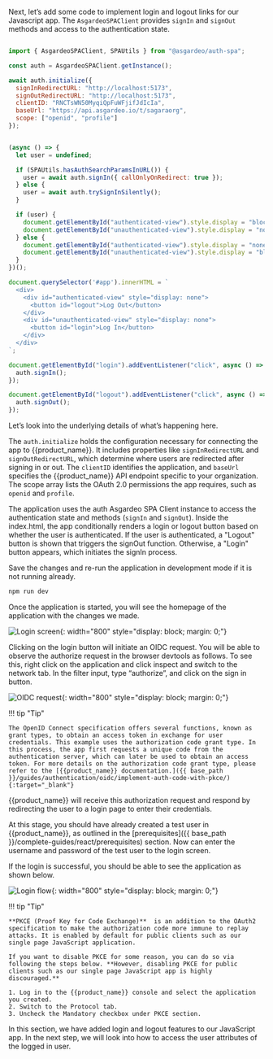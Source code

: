 
Next, let’s add some code to implement login and logout links for our Javascript app. The `AsgardeoSPAClient` provides `signIn` and `signOut` methods and access to the authentication state. 

```javascript title="src/main.js" hl_lines="1 14-30 32-41 43-49"

import { AsgardeoSPAClient, SPAUtils } from "@asgardeo/auth-spa";

const auth = AsgardeoSPAClient.getInstance();

await auth.initialize({
  signInRedirectURL: "http://localhost:5173",
  signOutRedirectURL: "http://localhost:5173",
  clientID: "RNCTsWN50MyqiQpFuWFjifJdIcIa",
  baseUrl: "https://api.asgardeo.io/t/sagaraorg",
  scope: ["openid", "profile"]
});


(async () => {
  let user = undefined;

  if (SPAUtils.hasAuthSearchParamsInURL()) {
    user = await auth.signIn({ callOnlyOnRedirect: true });
  } else {
    user = await auth.trySignInSilently();
  }

  if (user) {
    document.getElementById("authenticated-view").style.display = "block";
    document.getElementById("unauthenticated-view").style.display = "none";
  } else {
    document.getElementById("authenticated-view").style.display = "none";
    document.getElementById("unauthenticated-view").style.display = "block";
  }
})();

document.querySelector('#app').innerHTML = `
  <div>
    <div id="authenticated-view" style="display: none">
      <button id="logout">Log Out</button>
    </div>
    <div id="unauthenticated-view" style="display: none">
      <button id="login">Log In</button>
    </div>
  </div>
`;

document.getElementById("login").addEventListener("click", async () => {
  auth.signIn();
});

document.getElementById("logout").addEventListener("click", async () => {
  auth.signOut();
});

```

Let’s look into the underlying details of what’s happening here.

The `auth.initialize` holds the configuration necessary for connecting the app to {{product_name}}. It includes properties like `signInRedirectURL` and `signOutRedirectURL`, which determine where users are redirected after signing in or out. The `clientID` identifies the application, and `baseUrl` specifies the {{product_name}} API endpoint specific to your organization. The scope array lists the OAuth 2.0 permissions the app requires, such as `openid` and `profile`. 

The application uses the auth Asgardeo SPA Client instance to access the authentication state  and methods (`signIn` and `signOut`). Inside the index.html, the app conditionally renders a login or logout button based on whether the user is authenticated. If the user is authenticated, a "Logout" button is shown that triggers the signOut function. Otherwise, a "Login" button appears, which initiates the signIn process.

Save the changes and re-run the application in development mode if it is not running already.

```bash
npm run dev
```

Once the application is started, you will see the homepage of the application with the changes we made.

![Login screen]({{base_path}}/assets/img/complete-guides/javascript/image14.png){: width="800" style="display: block; margin: 0;"}

Clicking on the login button will initiate an OIDC request. You will be able to observe the authorize request in the browser devtools as follows. To see this, right click on the application and click inspect and switch to the network tab. In the filter input, type “authorize”, and click on the sign in button.

![OIDC request]({{base_path}}/assets/img/complete-guides/javascript/image15.png){: width="800" style="display: block; margin: 0;"}

!!! tip "Tip"

    The OpenID Connect specification offers several functions, known as grant types, to obtain an access token in exchange for user credentials. This example uses the authorization code grant type. In this process, the app first requests a unique code from the authentication server, which can later be used to obtain an access token. For more details on the authorization code grant type, please refer to the [{{product_name}} documentation.]({{ base_path }}/guides/authentication/oidc/implement-auth-code-with-pkce/){:target="_blank"} 

{{product_name}} will receive this authorization request and respond by redirecting the user to a login page to enter their credentials.

At this stage, you should have already created a test user in {{product_name}}, as outlined in the [prerequisites]({{ base_path }}/complete-guides/react/prerequisites) section. Now can enter the username and password of the test user to the login screen.


If the login is successful, you should be able to see the application as shown below.

![Login flow]({{base_path}}/assets/img/complete-guides/javascript/image17.png){: width="800" style="display: block; margin: 0;"}

!!! tip "Tip"

    **PKCE (Proof Key for Code Exchange)**  is an addition to the OAuth2 specification to make the authorization code more immune to replay attacks. It is enabled by default for public clients such as our single page JavaScript application. 
    
    If you want to disable PKCE for some reason, you can do so via following the steps below. **However, disabling PKCE for public clients such as our single page JavaScript app is highly discouraged.**  

    1. Log in to the {{product_name}} console and select the application you created.
    2. Switch to the Protocol tab.
    3. Uncheck the Mandatory checkbox under PKCE section.

In this section, we have added login and logout features to our JavaScript app. In the next step, we will look into how to access the user attributes of the logged in user.
